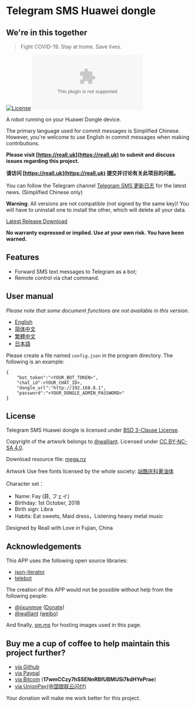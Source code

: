 # Telegram SMS Huawei dongle

## We're in this together

> Fight COVID-19. Stay at home. Save lives.

[![License](https://img.shields.io/badge/License-BSD%203--Clause-blue.svg?style=flat-square)](https://github.com/telegram-sms/telegram-sms-huawei-dongle/blob/master/LICENSE)
[![GitHub Releases](https://img.shields.io/github/downloads/telegram-sms/telegram-sms/latest/app-release.apk?style=flat-square)](https://github.com/telegram-sms/telegram-sms-huawei-dongle/releases/latest)

A robot running on your Huawei Dongle device.

The primary language used for commit messages is Simplified Chinese. However, you're welcome to use English in commit messages when making contributions.

**Please visit [https://reall.uk](https://reall.uk) to submit and discuss issues regarding this project.**

**请访问 [https://reall.uk](https://reall.uk) 提交并讨论有关此项目的问题。**

You can follow the Telegram channel [Telegram SMS 更新日志](https://t.me/tg_sms_changelog) for the latest news. (Simplified Chinese only)

**Warning**: All versions are not compatible (not signed by the same key)! You will have to uninstall one to install the other, which will delete all your data.

[Latest Release Download](https://github.com/telegram-sms/telegram-sms/releases/latest)

**No warranty expressed or implied. Use at your own risk. You have been warned.**

## Features

- Forward SMS text messages to Telegram as a bot;
- Remote control via chat command.

## User manual

*Please note that some document functions are not available in this version.*

- [English](https://get.telegram-sms.com/wiki/User_manual)
- [简体中文](https://get.telegram-sms.com/wiki/用户手册)
- [繁體中文](https://get.telegram-sms.com/wiki/用戶手冊)
- [日本語](https://get.telegram-sms.com/wiki/マニュアル)

Please create a file named `config.json` in the program directory. The following is an example:

```
{
	"bot_token":"<YOUR_BOT_TOKEN>",
	"chat_id":<YOUR_CHAT_ID>,
	"dongle_url":"http://192.168.8.1",
	"password":"<YOUR_DONGLE_ADMIN_PASSWORD>"
}
```

## License

Telegram SMS Huawei dongle is licensed under [BSD 3-Clause License](https://github.com/telegram-sms/telegram-sms-huawei-dongle/blob/master/LICENSE).

Copyright of the artwork belongs to [@walliant](https://www.pixiv.net/member.php?id=5600144). Licensed under [CC BY-NC-SA 4.0](https://creativecommons.org/licenses/by-nc-sa/4.0/).

Download resource file: [mega.nz](https://mega.nz/#F!TmwQSYjD!XN-uVfciajwy3okjIdpCAQ)

Artwork Use free fonts licensed by the whole society: [站酷庆科黄油体](https://www.zcool.com.cn/work/ZMTg5MDEyMDQ=.html)

Character set：

- Name: Fay (菲, フェイ)
- Birthday: 1st October, 2018
- Birth sign: Libra
- Habits: Eat sweets, Maid dress，Listening heavy metal music

Designed by Reall with Love in Fujian, China

## Acknowledgements

This APP uses the following open source libraries:

- [json-iterator](https://github.com/json-iterator/go)
- [telebot](https://github.com/tucnak/telebot)

The creation of this APP would not be possible without help from the following people:

- [@jixunmoe](https://github.com/jixunmoe) ([Donate](https://paypal.me/jixun))
- [@walliant](https://www.pixiv.net/member.php?id=5600144) ([weibo](https://www.weibo.com/p/1005053186671274))

And finally, [sm.ms](https://sm.ms) for hosting images used in this page.

## Buy me a cup of coffee to help maintain this project further?

- [via Github](https://get.telegram-sms.com/donate/github)
- [via Paypal](https://get.telegram-sms.com/donate/paypal)
- [via Bitcoin](bitcoin:17wmCCzy7hSSENnRBfUBMUSi7kdHYePrae) (**17wmCCzy7hSSENnRBfUBMUSi7kdHYePrae**)
- [via UnionPay(中国银联云闪付)](https://get.telegram-sms.com/donate/unionpay)

Your donation will make me work better for this project.
